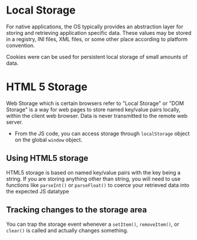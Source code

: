 # Local Storage

For native applications, the OS typically provides an abstraction layer for storing and retrieving application specific data. These values may be stored in a registry, INI files, XML files, or some other place according to platform convention. 

Cookies were can be used for persistent local storage of small amounts of data. 

# HTML 5 Storage

Web Storage which is certain browsers refer to "Local Storage" or "DOM Storage" is a way for web pages to store named key/value pairs locally, within the client web browser. Data is never transmitted to the remote web server. 

  * From the JS code, you can access storage through `localStorage` object on the global `window` object. 

## Using HTML5 storage
HTML5 storage is based on named key/value pairs with the key being a string. If you are storing anything other than string, you will need to use functions like `parseInt()` or `parseFloat()` to coerce your retrieved data into the expected JS datatype

## Tracking changes to the storage area
You can trap the storage event whenever a `setItem()`, `removeItem()`, or `clear()` is called and actually changes something. 